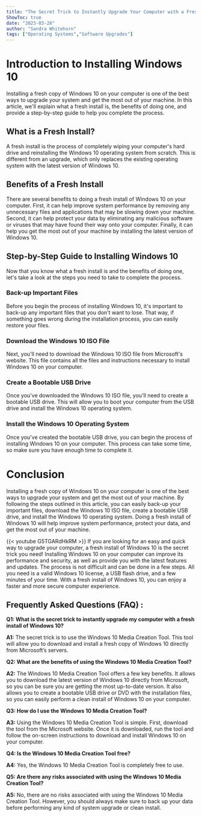 ```yaml
---
title: "The Secret Trick to Instantly Upgrade Your Computer with a Fresh Install of Windows 10!"
ShowToc: true 
date: "2023-03-28"
author: "Sandra Whitehorn" 
tags: ["Operating Systems","Software Upgrades"]
---
```

# Introduction to Installing Windows 10 

Installing a fresh copy of Windows 10 on your computer is one of the best ways to upgrade your system and get the most out of your machine. In this article, we'll explain what a fresh install is, the benefits of doing one, and provide a step-by-step guide to help you complete the process. 

## What is a Fresh Install? 

A fresh install is the process of completely wiping your computer's hard drive and reinstalling the Windows 10 operating system from scratch. This is different from an upgrade, which only replaces the existing operating system with the latest version of Windows 10. 

## Benefits of a Fresh Install 

There are several benefits to doing a fresh install of Windows 10 on your computer. First, it can help improve system performance by removing any unnecessary files and applications that may be slowing down your machine. Second, it can help protect your data by eliminating any malicious software or viruses that may have found their way onto your computer. Finally, it can help you get the most out of your machine by installing the latest version of Windows 10. 

## Step-by-Step Guide to Installing Windows 10 

Now that you know what a fresh install is and the benefits of doing one, let's take a look at the steps you need to take to complete the process. 

### Back-up Important Files 

Before you begin the process of installing Windows 10, it's important to back-up any important files that you don't want to lose. That way, if something goes wrong during the installation process, you can easily restore your files. 

### Download the Windows 10 ISO File 

Next, you'll need to download the Windows 10 ISO file from Microsoft's website. This file contains all the files and instructions necessary to install Windows 10 on your computer. 

### Create a Bootable USB Drive 

Once you've downloaded the Windows 10 ISO file, you'll need to create a bootable USB drive. This will allow you to boot your computer from the USB drive and install the Windows 10 operating system. 

### Install the Windows 10 Operating System 

Once you've created the bootable USB drive, you can begin the process of installing Windows 10 on your computer. This process can take some time, so make sure you have enough time to complete it. 

# Conclusion 

Installing a fresh copy of Windows 10 on your computer is one of the best ways to upgrade your system and get the most out of your machine. By following the steps outlined in this article, you can easily back-up your important files, download the Windows 10 ISO file, create a bootable USB drive, and install the Windows 10 operating system. Doing a fresh install of Windows 10 will help improve system performance, protect your data, and get the most out of your machine.

{{< youtube G5TGARdHkRM >}} 
If you are looking for an easy and quick way to upgrade your computer, a fresh install of Windows 10 is the secret trick you need! Installing Windows 10 on your computer can improve its performance and security, as well as provide you with the latest features and updates. The process is not difficult and can be done in a few steps. All you need is a valid Windows 10 license, a USB flash drive, and a few minutes of your time. With a fresh install of Windows 10, you can enjoy a faster and more secure computer experience.

## Frequently Asked Questions (FAQ) :
**Q1: What is the secret trick to instantly upgrade my computer with a fresh install of Windows 10?**

**A1:** The secret trick is to use the Windows 10 Media Creation Tool. This tool will allow you to download and install a fresh copy of Windows 10 directly from Microsoft’s servers.

**Q2: What are the benefits of using the Windows 10 Media Creation Tool?**

**A2:** The Windows 10 Media Creation Tool offers a few key benefits. It allows you to download the latest version of Windows 10 directly from Microsoft, so you can be sure you are getting the most up-to-date version. It also allows you to create a bootable USB drive or DVD with the installation files, so you can easily perform a clean install of Windows 10 on your computer.

**Q3: How do I use the Windows 10 Media Creation Tool?**

**A3:** Using the Windows 10 Media Creation Tool is simple. First, download the tool from the Microsoft website. Once it is downloaded, run the tool and follow the on-screen instructions to download and install Windows 10 on your computer.

**Q4: Is the Windows 10 Media Creation Tool free?**

**A4:** Yes, the Windows 10 Media Creation Tool is completely free to use.

**Q5: Are there any risks associated with using the Windows 10 Media Creation Tool?**

**A5:** No, there are no risks associated with using the Windows 10 Media Creation Tool. However, you should always make sure to back up your data before performing any kind of system upgrade or clean install.





